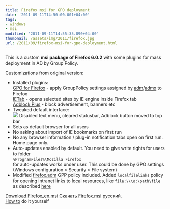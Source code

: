 ```yaml
---
title: Firefox msi for GPO deployment
date: '2011-09-11T14:50:00.001+04:00'
tags:
- windows
- msi
modified: '2011-09-11T14:55:35.890+04:00'
thumbnail: /assets/img/2011/firefox.jpg
url: /2011/09/firefox-msi-for-gpo-deployment.html
---
```

This is a custom **msi package of Firefox 6.0.2** with some plugins for mass deployment in AD by Group Policy. 

Customizations from original version:  

- Installed plugins:  
[GPO for Firefox](https://addons.mozilla.org/firefox/downloads/latest/51892/platform:5/addon-51892-latest.xpi) - apply GroupPolicy settings assigned by [adm](http://sourceforge.net/projects/firefoxadm/)/[admx](http://www.frontmotion.com/FMFirefoxCE/download_fmfirefoxce.htm) to Firefox  
[IETab](https://addons.mozilla.org/firefox/downloads/latest/92382/addon-92382-latest.xpi) - opens selected sites by IE engine inside Firefox tab  
[Adblock Plus](https://addons.mozilla.org/firefox/downloads/latest/1865/addon-1865-latest.xpi) - block advertisement, banners etc
- Tweaked default interface:  
![](/assets/img/2011/firefox.jpg) 
Disabled text menu, cleared statusbar, Adblock button moved to top bar
- Sets as default browser for all users
- No asking about import of IE bookmarks on first run
- No any browser information / plug-in notification tabs open on first run. Home page only.
- Auto-updates enabled by default. You need to give write rights for users to folder  
`%ProgramFiles%\Mozilla Firefox`  
for auto-updates works under user. This could be done by GPO settings (Windows configuration > Security > File system)
- Modified [firefox.adm](http://ge.tt/8IUf6d7?c) GPP policy included. Added `localfilelinks` policy for opening intranet links to local resources, like `file:\\\o:\path\file` as described [here](http://kb.mozillazine.org/Links_to_local_pages_do_not_work)

[Download Firefox_en.msi](http://ge.tt/8IUf6d7?c)
[Скачать Firefox.msi](http://ge.tt/8IUf6d7?c) русский.  
[How to](/2011/09/howto-cook-custom-firefox-msi-for-enterprise-deployment.html) do it yourself
